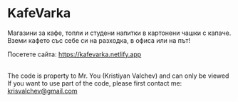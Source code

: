 # KafeVarka
Магазини за кафе, топли и студени напитки в картонени чашки с капаче. Вземи кафето със себе си на разходка, в офиса или на път!

Посетете сайта: https://kafevarka.netlify.app
<br><br>

The code is property to Mr. You (Kristiyan Valchev) and can only be viewed<br>
If you want to use part of the code, please first contact me: krisvalchev@gmail.com
